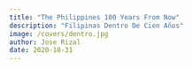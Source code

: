 ```yaml
---
title: "The Philippines 100 Years From Now"
description: "Filipinas Dentro De Cien Años"
image: /covers/dentro.jpg
author: Jose Rizal
date: 2020-10-31
---
```

